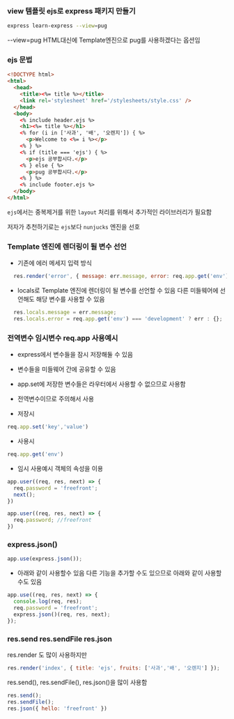 ### view 템플릿 ejs로 express 패키지 만들기
```bash
express learn-express --view=pug
```
--view=pug
HTML대신에 Template엔진으로 pug를 사용하겠다는 옵션임

### ejs 문법

```html
<!DOCTYPE html>
<html>
  <head>
    <title><%= title %></title>
    <link rel='stylesheet' href='/stylesheets/style.css' />
  </head>
  <body>
    <% include header.ejs %>
    <h1><%= title %></h1>
    <% for (i in ['사과', '배', '오렌지']) { %>
      <p>Welcome to <%= i %></p>
    <% } %>
    <% if (title === 'ejs') { %>
      <p>ejs 공부합시다.</p>
    <% } else { %>
      <p>pug 공부합시다.</p>
    <% } %>
    <% include footer.ejs %>
  </body>
</html>
```

`ejs`에서는 중복제거를 위한 `layout` 처리를 위해서 추가적인 라이브러리가 필요함

저자가 추천하기로는 `ejs`보다 `nunjucks` 엔진을 선호



### Template 엔진에 렌더링이 될 변수 선언

- 기존에 에러 메세지 입력 방식
```javascript
  res.render('error', { message: err.message, error: req.app.get('env') === 'development' ? err : {} });
```

- locals로 Template 엔진에 렌더링이 될 변수를 선언할 수 있음
다른 미들웨어에 선언해도 해당 변수를 사용할 수 있음
```javascript
  res.locals.message = err.message;
  res.locals.error = req.app.get('env') === 'development' ? err : {};
```

### 전역변수 임시변수 req.app 사용예시
- express에서 변수들을 잠시 저장해둘 수 있음
- 변수들을 미들웨어 간에 공유할 수 있음
- app.set에 저장한 변수들은 라우터에서 사용할 수 없으므로 사용함
- 전역변수이므로 주의해서 사용

- 저장시 
```javascript
req.app.set('key','value')
```

- 사용시
```javascript
req.app.get('env')
```

- 임시 사용예시
객체의 속성을 이용
```javascript
app.user((req, res, next) => {
  req.password = 'freefront';
  next();
})

app.user((req, res, next) => {
  req.password; //freefront
})
```

### express.json()

```javascript
app.use(express.json());
```

- 아래와 같이 사용할수 있음
다른 기능을 추가할 수도 있으므로 아래와 같이 사용할 수도 있음
```javascript
app.use((req, res, next) => {
  console.log(req, res);
  req.password = 'freefront';
  express.json()(req, res, next);
});
```

### res.send res.sendFile res.json
res.render 도 많이 사용하지만
```javascript
res.render('index', { title: 'ejs', fruits: ['사과','배', '오렌지'] });
```

res.send(), res.sendFile(), res.json()을 많이 사용함
```javascript
res.send();
res.sendFile();
res.json({ hello: 'freefront' })
```